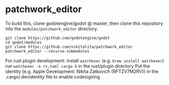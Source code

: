 # patchwork_editor

To build this, clone godotengine/godot @ master, then clone this repository into the `modules/patchwork_editor` directory.

```
git clone https://github.com/godotengine/godot
cd godot/modules
git clone https://github.com/nikitalita/patchwork_editor patchwork_editor --recurse-submodules

```

For rust plugin development:
install `watchexec` (e.g. `brew install watchexec`)
run `watchexec -e rs,toml cargo b` in the rust/plugin directory
Put the identity (e.g. Apple Development: Nikita Zatkovich (RFTZV7M2RV)) in the .cargo/.devidentity file to enable codesigning
